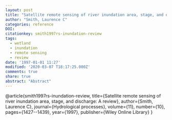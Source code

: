 ```yaml
---
layout: post
title: "Satellite remote sensing of river inundation area, stage, and discharge: A review"
author: "Smith, Laurence C"
categories: reference
DOI:
citationkey: smith1997rs-inundation-review
tags:
  - wetland
  - inundation
  - remote sensing
  - review
date: '1997-01-01 11:27'
modified: '2020-03-07 T18:17:25.000Z'
comments: true
share: true
abstract: "Abstract"
---
```

@article{smith1997rs-inundation-review,
  title={Satellite remote sensing of river inundation area, stage, and discharge: A review},
  author={Smith, Laurence C},
  journal={Hydrological processes},
  volume={11},
  number={10},
  pages={1427--1439},
  year={1997},
  publisher={Wiley Online Library}
}
